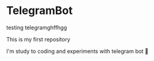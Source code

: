 # TelegramBot
testing telegramghffhgg

This is my first repository

I'm study to coding and experiments with telegram bot 🤖
